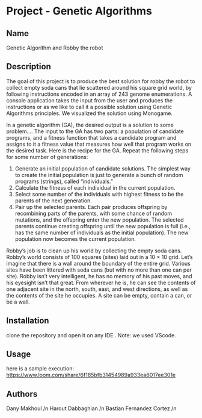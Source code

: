 # Project - Genetic Algorithms

## Name
Genetic Algorithm and Robby the robot

## Description
The goal of this project is to produce the best solution for robby the robot to collect empty soda cans that lie scattered around his square grid world, by following instructions encoded in an array of 243 genome enumerations. A console application takes the input from the user and produces the instructions or as we like to call it a possible solution using Genetic Algorithms principles. We visualized the solution using Monogame.

In a genetic algorithm (GA), the desired output is a solution to some problem….
The input to the GA has two parts: a population of candidate programs, and a fitness function that takes a candidate program and assigns to it a fitness value that measures how well that program works on the desired task.
Here is the recipe for the GA. 
Repeat the following steps for some number of generations: 
1. Generate an initial population of candidate solutions. The simplest way to create the initial population is just to generate a bunch of random programs (strings), called “individuals.” 
2. Calculate the fitness of each individual in the current population. 
3. Select some number of the individuals with highest fitness to be the parents of the next generation. 
4. Pair up the selected parents. Each pair produces offspring by recombining parts of the parents, with some chance of random mutations, and the offspring enter the new population. The selected parents continue creating offspring until the new population is full (i.e., has the same number of individuals as the initial population). The new population now becomes the current population. 

Robby’s job is to clean up his world by collecting the empty soda cans. Robby’s world consists of 100 squares (sites) laid out in a 10 × 10 grid. Let’s imagine that there is a wall around the boundary of the entire grid. Various sites have been littered with soda cans (but with no more than one can per site). Robby isn’t very intelligent, he has no memory of his past moves, and his eyesight isn’t that great. From wherever he is, he can see the contents of one adjacent site in the north, south, east, and west directions, as well as the contents of the site he occupies. A site can be empty, contain a can, or be a wall. 


## Installation
clone the repository and open it on any IDE . Note: we used VScode.

## Usage
here is a sample execution:
https://www.loom.com/share/6f185bfb31454989a933ea6017ee301e


## Authors
Dany Makhoul /n
Harout Dabbaghian /n
Bastian Fernandez Cortez /n

